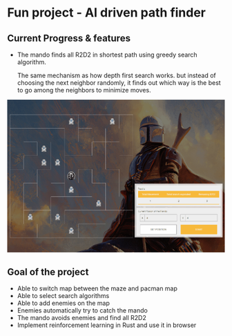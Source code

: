# Fun project - AI driven path finder

## Current Progress & features

* The mando finds all R2D2 in shortest path using greedy search algorithm.

  The same mechanism as how depth first search works. but instead of choosing the next neighbor randomly,
  it finds out which way is the best to go among the neighbors to minimize moves.

![Screenshot](/public/screenshot/13_02_2020.gif)

## Goal of the project
* Able to switch map between the maze and pacman map
* Able to select search algorithms
* Able to add enemies on the map
* Enemies automatically try to catch the mando
* The mando avoids enemies and find all R2D2
* Implement reinforcement learning in Rust and use it in browser
